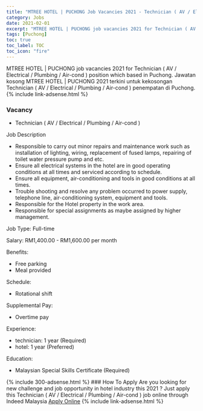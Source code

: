 ```yaml
---
title: "MTREE HOTEL | PUCHONG Job Vacancies 2021 - Technician ( AV / Electrical / Plumbing / Air-cond )" 
category: Jobs 
date: 2021-02-01 
excerpt: "MTREE HOTEL | PUCHONG job vacancies 2021 for Technician ( AV / Electrical / Plumbing / Air-cond ) position which based in Puchong. Jawatan kosong MTREE HOTEL | PUCHONG 2021 terkini untuk kekosongan Technician ( AV / Electrical / Plumbing / Air-cond ) penempatan di Puchong" 
tags: [Puchong] 
toc: true 
toc_label: TOC 
toc_icon: "fire" 
--- 
```


MTREE HOTEL | PUCHONG job vacancies 2021 for Technician ( AV / Electrical / Plumbing / Air-cond ) position which based in Puchong. Jawatan kosong MTREE HOTEL | PUCHONG 2021 terkini untuk kekosongan Technician ( AV / Electrical / Plumbing / Air-cond ) penempatan di Puchong. 
{% include link-adsense.html %} 
### Vacancy 
- Technician ( AV / Electrical / Plumbing / Air-cond ) 
<div><p>Job Description</p><ul><li>Responsible to carry out minor repairs and maintenance work such as installation of lighting, wiring, replacement of fused lamps, repairing of toilet water pressure pump and etc.</li><li>Ensure all electrical systems in the hotel are in good operating conditions at all times and serviced according to schedule.</li><li>Ensure all equipment, air-conditioning and tools in good conditions at all times.</li><li>Trouble shooting and resolve any problem occurred to power supply, telephone line, air-conditioning system, equipment and tools.</li><li>Responsible for the Hotel property in the work area.</li><li>Responsible for special assignments as maybe assigned by higher management.</li></ul><p>Job Type: Full-time</p><p>Salary: RM1,400.00 - RM1,600.00 per month</p><p>Benefits:</p><ul><li>Free parking</li><li>Meal provided</li></ul><p>Schedule:</p><ul><li>Rotational shift</li></ul><p>Supplemental Pay:</p><ul><li>Overtime pay</li></ul><p>Experience:</p><ul><li>technician: 1 year (Required)</li><li>hotel: 1 year (Preferred)</li></ul><p>Education:</p><ul><li>Malaysian Special Skills Certificate (Required)</li></ul></div> 
{% include 300-adsense.html %} 
### How To Apply 
Are you looking for new challenge and job opportunity in hotel industry this 2021 ?
Just apply this Technician ( AV / Electrical / Plumbing / Air-cond ) job online through Indeed Malaysia 
<a href="https://malaysia.indeed.com/viewjob?jk=be4da0bb543e9d70" class="btn btn--info" target="_blank" rel="nofollow noopenner">Apply Online</a> 
{% include link-adsense.html %} 